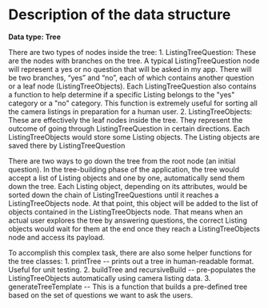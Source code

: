 # Description of the data structure

__Data type: Tree__

There are two types of nodes inside the tree: 
    1. ListingTreeQuestion: These are the nodes with branches on the tree. A typical ListingTreeQuestion node will represent a yes or no question that will be asked in my app. There will be two branches, “yes” and “no”, each of which contains another question or a leaf node (ListingTreeObjects). Each ListingTreeQuestion also contains a function to help determine if a specific Listing belongs to the "yes" category or a "no" category. This function is extremely useful for sorting all the camera listings in preparation for a human user.
    2. ListingTreeObjects: These are effectively the leaf nodes inside the tree. They represent the outcome of going through ListingTreeQuestion in certain directions. Each ListingTreeObjects would store some Listing objects. The Listing objects are saved there by ListingTreeQuestion

There are two ways to go down the tree from the root node (an initial question). In the tree-building phase of the application, the tree would accept a list of Listing objects and one by one, automatically send them down the tree. Each Listing object, depending on its attributes, would be sorted down the chain of ListingTreeQuestions until it reaches a ListingTreeObjects node. At that point, this object will be added to the list of objects contained in the ListingTreeObjects node. That means when an actual user explores the tree by answering questions, the correct Listing objects would wait for them at the end once they reach a ListingTreeObjects node and access its payload.

To accomplish this complex task, there are also some helper functions for the tree classes:
    1. printTree -- prints out a tree in human-readable format. Useful for unit testing.
    2. buildTree and recursiveBuild -- pre-populates the ListingTreeObjects automatically using camera listing data.
    3. generateTreeTemplate -- This is a function that builds a pre-defined tree based on the set of questions we want to ask the users.